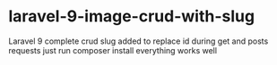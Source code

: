 # laravel-9-image-crud-with-slug

Laravel 9 complete crud
slug added to replace id during get and posts requests
just run composer install 
everything works well
